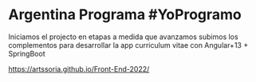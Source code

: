 # Argentina Programa #YoProgramo
Iniciamos el projecto en etapas
a medida que avanzamos subimos los complementos para desarrollar la app curriculum vitae con Angular+13 + SpringBoot 

https://artssoria.github.io/Front-End-2022/
